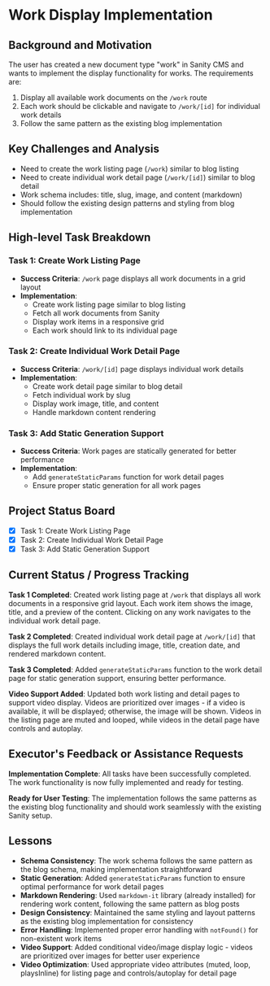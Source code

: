 # Work Display Implementation

## Background and Motivation

The user has created a new document type "work" in Sanity CMS and wants to implement the display functionality for works. The requirements are:

1. Display all available work documents on the `/work` route
2. Each work should be clickable and navigate to `/work/[id]` for individual work details
3. Follow the same pattern as the existing blog implementation

## Key Challenges and Analysis

- Need to create the work listing page (`/work`) similar to blog listing
- Need to create individual work detail page (`/work/[id]`) similar to blog detail
- Work schema includes: title, slug, image, and content (markdown)
- Should follow the existing design patterns and styling from blog implementation

## High-level Task Breakdown

### Task 1: Create Work Listing Page
- **Success Criteria**: `/work` page displays all work documents in a grid layout
- **Implementation**: 
  - Create work listing page similar to blog listing
  - Fetch all work documents from Sanity
  - Display work items in a responsive grid
  - Each work should link to its individual page

### Task 2: Create Individual Work Detail Page
- **Success Criteria**: `/work/[id]` page displays individual work details
- **Implementation**:
  - Create work detail page similar to blog detail
  - Fetch individual work by slug
  - Display work image, title, and content
  - Handle markdown content rendering

### Task 3: Add Static Generation Support
- **Success Criteria**: Work pages are statically generated for better performance
- **Implementation**:
  - Add `generateStaticParams` function for work detail pages
  - Ensure proper static generation for all work pages

## Project Status Board

- [x] Task 1: Create Work Listing Page
- [x] Task 2: Create Individual Work Detail Page  
- [x] Task 3: Add Static Generation Support

## Current Status / Progress Tracking

**Task 1 Completed**: Created work listing page at `/work` that displays all work documents in a responsive grid layout. Each work item shows the image, title, and a preview of the content. Clicking on any work navigates to the individual work detail page.

**Task 2 Completed**: Created individual work detail page at `/work/[id]` that displays the full work details including image, title, creation date, and rendered markdown content.

**Task 3 Completed**: Added `generateStaticParams` function to the work detail page for static generation support, ensuring better performance.

**Video Support Added**: Updated both work listing and detail pages to support video display. Videos are prioritized over images - if a video is available, it will be displayed; otherwise, the image will be shown. Videos in the listing page are muted and looped, while videos in the detail page have controls and autoplay.

## Executor's Feedback or Assistance Requests

**Implementation Complete**: All tasks have been successfully completed. The work functionality is now fully implemented and ready for testing.

**Ready for User Testing**: The implementation follows the same patterns as the existing blog functionality and should work seamlessly with the existing Sanity setup.

## Lessons

- **Schema Consistency**: The work schema follows the same pattern as the blog schema, making implementation straightforward
- **Static Generation**: Added `generateStaticParams` function to ensure optimal performance for work detail pages
- **Markdown Rendering**: Used `markdown-it` library (already installed) for rendering work content, following the same pattern as blog posts
- **Design Consistency**: Maintained the same styling and layout patterns as the existing blog implementation for consistency
- **Error Handling**: Implemented proper error handling with `notFound()` for non-existent work items
- **Video Support**: Added conditional video/image display logic - videos are prioritized over images for better user experience
- **Video Optimization**: Used appropriate video attributes (muted, loop, playsInline) for listing page and controls/autoplay for detail page
